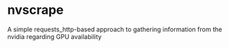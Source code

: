 # nvscrape
A simple requests_http-based approach to gathering information from the nvidia regarding GPU availability
